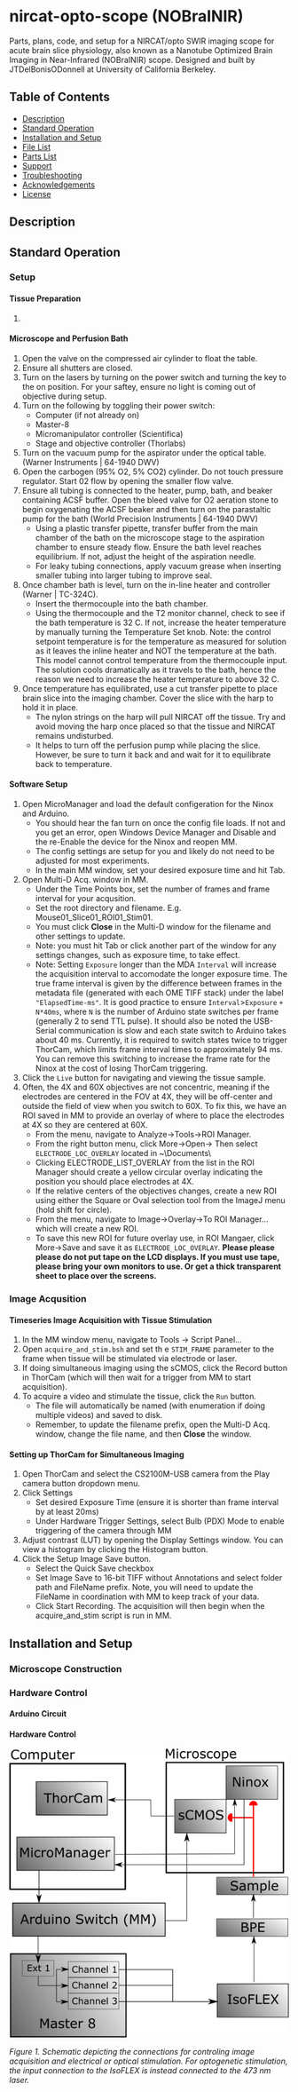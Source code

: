 # nircat-opto-scope (NOBraINIR)
Parts, plans, code, and setup for a NIRCAT/opto SWIR imaging scope for acute brain slice physiology, also known as a Nanotube Optimized Brain Imaging in Near-Infrared (NOBraINIR) scope. Designed and built by JTDelBonisODonnell at University of California Berkeley.

## Table of Contents
* [Description](#description)
* [Standard Operation](#sop)
* [Installation and Setup](#installation)
* [File List](#filelist)
* [Parts List](#partslist)
* [Support](#support)
* [Troubleshooting](#troubleshooting)
* [Acknowledgements](#acknowledgements)
* [License](#license)

<a name="description"></a> 
## Description

<a name="sop"></a> 
## Standard Operation

### Setup
#### Tissue Preparation
1. 
#### Microscope and Perfusion Bath
1. Open the valve on the compressed air cylinder to float the table.
2. Ensure all shutters are closed.
3. Turn on the lasers by turning on the power switch and turning the key to the on position. For your saftey, ensure no light is coming out of objective during setup.
4. Turn on the following by toggling their power switch:
   * Computer (if not already on)
   * Master-8
   * Micromanipulator controller (Scientifica)
   * Stage and objective controller (Thorlabs)
5. Turn on the vacuum pump for the aspirator under the optical table. (Warner Instruments | 64-1940	DWV)
6. Open the carbogen (95% O2, 5% CO2) cylinder. Do not touch pressure regulator. Start 02 flow by opening the smaller flow valve.
7. Ensure all tubing is connected to the heater, pump, bath, and beaker containing ACSF buffer. Open the bleed valve for O2 aeration stone to begin oxygenating the ACSF beaker and then turn on the parastaltic pump for the bath (World Precision Instruments | 64-1940	DWV)
   * Using a plastic transfer pipette, transfer buffer from the main chamber of the bath on the microscope stage to the aspiration chamber to ensure steady flow. Ensure the bath level reaches equilibrium. If not, adjust the height of the aspiration needle.
   * For leaky tubing connections, apply vacuum grease when inserting smaller tubing into larger tubing to improve seal.
8. Once chamber bath is level, turn on the in-line heater and controller (Warner | TC-324C).
   * Insert the thermocouple into the bath chamber.
   * Using the thermocouple and the T2 monitor channel, check to see if the bath temperature is 32 C. If not, increase the heater temperature by manually turning the Temperature Set knob. Note: the control setpoint temperature is for the temperature as measured for solution as it leaves the inline heater and NOT the temperature at the bath. This model cannot control temperature from the thermocouple input. The solution cools dramatically as it travels to the bath, hence the reason we need to increase the heater temperature to above 32 C.
9. Once temperature has equilibrated, use a cut transfer pipette to place brain slice into the imaging chamber. Cover the slice with the harp to hold it in place.
   * The nylon strings on the harp will pull NIRCAT off the tissue. Try and avoid moving the harp once placed so that the tissue and NIRCAT remains undisturbed.
   * It helps to turn off the perfusion pump while placing the slice. However, be sure to turn it back and and wait for it to equilibrate back to temperature.
#### Software Setup
1. Open MicroManager and load the default configeration for the Ninox and Arduino.
   * You should hear the fan turn on once the config file loads. If not and you get an error, open Windows Device Manager and Disable and the re-Enable the device for the Ninox and reopen MM.
   * The config settings are setup for you and likely do not need to be adjusted for most experiments.
   * In the main MM window, set your desired exposure time and hit Tab.
2. Open Multi-D Acq. window in MM.
   * Under the Time Points box, set the number of frames and frame interval for your acqusition.
   * Set the root directory and filename. E.g. Mouse01_Slice01_ROI01_Stim01.
   * You must click **Close** in the Multi-D window for the filename and other settings to update.
   * Note: you must hit Tab or click another part of the window for any settings changes, such as exposure time, to take effect.
   * Note: Setting `Exposure` longer than the MDA `Interval` will increase the acquisition interval to accomodate the longer exposure time. The true frame interval is given by the difference between frames in the metadata file (generated with each OME TIFF stack) under the label `"ElapsedTime-ms"`. It is good practice to ensure `Interval`>`Exposure` `+ N*40ms`, where `N` is the number of Arduino state switches per frame (generally 2 to send TTL pulse). It should also be noted the USB-Serial communication is slow and each state switch to Arduino takes about 40 ms. Currently, it is required to switch states twice to trigger ThorCam, which limits frame interval times to approximately 94 ms. You can remove this switching to increase the frame rate for the Ninox at the cost of losing ThorCam triggering.
3. Click the ```Live``` button for navigating and viewing the tissue sample. 
4. Often, the 4X and 60X objectives are not concentric, meaning if the electrodes are centered in the FOV at 4X, they will be off-center and outside the field of view when you switch to 60X. To fix this, we have an ROI saved in MM to provide an overlay of where to place the electrodes at 4X so they are centered at 60X.
   * From the menu, navigate to Analyze->Tools->ROI Manager.
   * From the right button menu, click More->Open-> Then select ```ELECTRODE_LOC_OVERLAY``` located in ~\Documents\
   * Clicking ELECTRODE_LIST_OVERLAY from the list in the ROI Manager should create a yellow circular overlay indicating the position you should place electrodes at 4X.
   * If the relative centers of the objectives changes, create a new ROI using either the Square or Oval selection tool from the ImageJ menu (hold shift for circle).
   * From the menu, navigate to Image->Overlay->To ROI Manager... which will create a new ROI.
   * To save this new ROI for future overlay use, in ROI Mangaer, click More->Save and save it as ```ELECTRODE_LOC_OVERLAY```.
   **Please please please do not put tape on the LCD displays. If you must use tape, please bring your own monitors to use. Or get a thick transparent sheet to place over the screens.**
### Image Acqusition
#### Timeseries Image Acquisition with Tissue Stimulation
1. In the MM window menu, navigate to Tools -> Script Panel...
2. Open ```acquire_and_stim.bsh``` and set th
e ```STIM_FRAME``` parameter to the frame when tissue will be stimulated via electrode or laser.
3. If doing simultaneous imaging using the sCMOS, click the Record button in ThorCam (which will then wait for a trigger from MM to start acquisition).
3. To acquire a video and stimulate the tissue, click the ```Run``` button.
   * The file will automatically be named (with enumeration if doing multiple videos) and saved to disk.
   * Remember, to update the filename prefix, open the Multi-D Acq. window, change the file name, and then **Close** the window. 
#### Setting up ThorCam for Simultaneous Imaging
1. Open ThorCam and select the CS2100M-USB camera from the Play camera button dropdown menu.
2. Click Settings
   * Set desired Exposure Time (ensure it is shorter than frame interval by at least 20ms)
   * Under Hardware Trigger Settings, select Bulb (PDX) Mode to enable triggering of the camera through MM
3. Adjust contrast (LUT) by opening the Display Settings window. You can view a histogram by clicking the Histogram button.
4. Click the Setup Image Save button.
   * Select the Quick Save checkbox
   * Set Image Save to 16-bit TIFF without Annotations and select folder path and FileName prefix. Note, you will need to update the FileName in coordination with MM to keep track of your data.
   * Click Start Recording. The acquisition will then begin when the acquire_and_stim script is run in MM.
<a name="installation"></a> 

## Installation and Setup
### Microscope Construction

### Hardware Control
#### Arduino Circuit
#### Hardware Control
![hardware_connections](/images/schematic_of_control_hardware.png)

*Figure 1. Schematic depicting the connections for controling image acquisition and electrical or optical stimulation. For optogenetic stimulation, the input connection to the IsoFLEX is instead connected to the 473 nm laser.*
